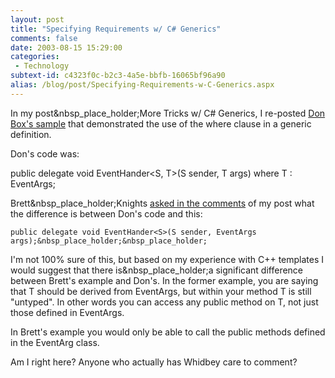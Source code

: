 ```yaml
---
layout: post
title: "Specifying Requirements w/ C# Generics"
comments: false
date: 2003-08-15 15:29:00
categories:
 - Technology
subtext-id: c4323f0c-b2c3-4a5e-bbfb-16065bf96a90
alias: /blog/post/Specifying-Requirements-w-C-Generics.aspx
---
```



In my post&nbsp_place_holder;More Tricks w/ C# Generics, I re-posted [Don Box's sample](http://www.gotdotnet.com/team/dbox/default.aspx?key=2003-08-12T06:11:19Z) that demonstrated the use of the where clause in a generic definition.

Don's code was:

public delegate void EventHander<S, T>(S sender, T args) where T : EventArgs;

Brett&nbsp_place_holder;Knights [asked in the comments](http://www.peterprovost.org/weblog/CommentView.aspx?guid=11b9894c-6f46-4b3e-b10c-4b341f75a789) of my post what the difference is between Don's code and this:
    
    public delegate void EventHander<S>(S sender, EventArgs args);&nbsp_place_holder;&nbsp_place_holder;

I'm not 100% sure of this, but based on my experience with C++ templates I would suggest that there is&nbsp_place_holder;a significant difference between Brett's example and Don's. In the former example, you are saying that T should be derived from EventArgs, but within your method T is still "untyped". In other words you can access any public method on T, not just those defined in EventArgs.

In Brett's example you would only be able to call the public methods defined in the EventArg class.

Am I right here? Anyone who actually has Whidbey care to comment?
